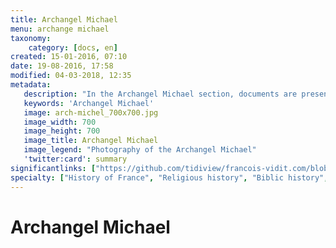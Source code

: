 ```yaml
---
title: Archangel Michael
menu: archange michael
taxonomy:
    category: [docs, en]
created: 15-01-2016, 07:10
date: 19-08-2016, 17:58
modified: 04-03-2018, 12:35
metadata:
   description: "In the Archangel Michael section, documents are presented which allow us to deepen understanding of the figure of the Archangel Michael. For example, the explanation of the Hebrew ethymology of the name « Michael », the main texts that evoke the archangel in the Old or New Testament or the Golden Legend."
   keywords: 'Archangel Michael'
   image: arch-michel_700x700.jpg
   image_width: 700
   image_height: 700
   image_title: Archangel Michael
   image_legend: "Photography of the Archangel Michael"
   'twitter:card': summary
significantlinks: ["https://github.com/tidiview/francois-vidit.com/blob/master/user/sites/docs/pages/01.home/05.mont-saint-michel/01.arch-michel/chapter.en.md"]
specialty: ["History of France", "Religious history", "Biblic history", "Archangel Michael"]
---
```


# Archangel Michael